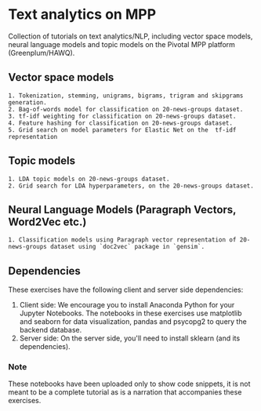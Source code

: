 # Text analytics on MPP
Collection of tutorials on text analytics/NLP, including vector space models, neural language models and topic models on the Pivotal MPP platform (Greenplum/HAWQ). 

## Vector space models

    1. Tokenization, stemming, unigrams, bigrams, trigram and skipgrams generation. 
    2. Bag-of-words model for classification on 20-news-groups dataset.
    3. tf-idf weighting for classification on 20-news-groups dataset.
    4. Feature hashing for classification on 20-news-groups dataset.
    5. Grid search on model parameters for Elastic Net on the  tf-idf representation

## Topic models

    1. LDA topic models on 20-news-groups dataset.
    2. Grid search for LDA hyperparameters, on the 20-news-groups dataset.

## Neural Language Models (Paragraph Vectors, Word2Vec etc.)

    1. Classification models using Paragraph vector representation of 20-news-groups dataset using `doc2vec` package in `gensim`.

## Dependencies

These exercises have the following client and server side dependencies:

1. Client side: We encourage you to install Anaconda Python for your Jupyter Notebooks. The notebooks in these exercises use matplotlib and seaborn for data visualization, pandas and psycopg2 to query the backend database.
2. Server side: On the server side, you'll need to install sklearn (and its dependencies).

### Note
These notebooks have been uploaded only to show code snippets, it is not meant to be a complete tutorial as is a narration that accompanies these exercises.
